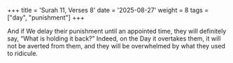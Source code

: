 +++
title = 'Surah 11, Verses 8'
date = '2025-08-27'
weight = 8
tags = ["day", "punishment"]
+++

And if We delay their punishment until an appointed time, they will definitely say, “What is holding it back?” Indeed, on the Day it overtakes them, it will not be averted from them, and they will be overwhelmed by what they used to ridicule.